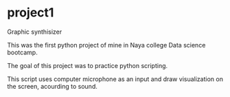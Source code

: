 # project1
Graphic synthisizer

This was the first python project of mine in Naya college Data science bootcamp.

The goal of this project was to practice python scripting.

This script uses computer microphone as an input and draw visualization on the screen, acourding to sound.
